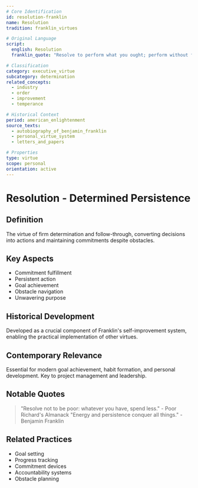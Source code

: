 ```yaml
---
# Core Identification
id: resolution-franklin
name: Resolution
tradition: franklin_virtues

# Original Language
script:
  english: Resolution
  franklin_quote: "Resolve to perform what you ought; perform without fail what you resolve"

# Classification
category: executive_virtue
subcategory: determination
related_concepts:
  - industry
  - order
  - improvement
  - temperance

# Historical Context
period: american_enlightenment
source_texts:
  - autobiography_of_benjamin_franklin
  - personal_virtue_system
  - letters_and_papers

# Properties
type: virtue
scope: personal
orientation: active
---
```


# Resolution - Determined Persistence

## Definition
The virtue of firm determination and follow-through, converting decisions into actions and maintaining commitments despite obstacles.

## Key Aspects
- Commitment fulfillment
- Persistent action
- Goal achievement
- Obstacle navigation
- Unwavering purpose

## Historical Development
Developed as a crucial component of Franklin's self-improvement system, enabling the practical implementation of other virtues.

## Contemporary Relevance
Essential for modern goal achievement, habit formation, and personal development. Key to project management and leadership.

## Notable Quotes
> "Resolve not to be poor: whatever you have, spend less." - Poor Richard's Almanack
> "Energy and persistence conquer all things." - Benjamin Franklin

## Related Practices
- Goal setting
- Progress tracking
- Commitment devices
- Accountability systems
- Obstacle planning
